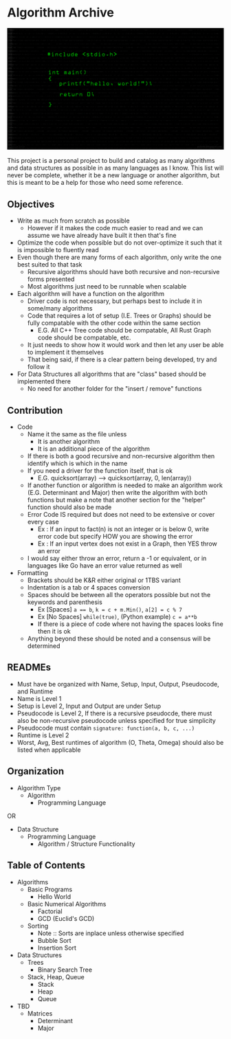 # Algorithm Archive

![](helloWorld.png)

This project is a personal project to build and catalog as many algorithms and data structures as possible in as many languages as I know.
This list will never be complete, whether it be a new language or another algorithm, but this is meant to be a help for those who need some reference.

## Objectives

- Write as much from scratch as possible
    - However if it makes the code much easier to read and we can assume we have already have built it then that's fine
- Optimize the code when possible but do not over-optimize it such that it is impossible to fluently read
- Even though there are many forms of each algorithm, only write the one best suited to that task
    - Recursive algorithms should have both recursive and non-recursive forms presented
    - Most algorithms just need to be runnable when scalable
- Each algorithm will have a function on the algorithm
    - Driver code is not necessary, but perhaps best to include it in some/many algorithms
    - Code that requires a lot of setup (I.E. Trees or Graphs) should be fully compatable with the other code within the same section
        - E.G. All C++ Tree code should be compatable, All Rust Graph code should be compatable, etc.
    - It just needs to show how it would work and then let any user be able to implement it themselves
    - That being said, if there is a clear pattern being developed, try and follow it 
- For Data Structures all algorithms that are "class" based should be implemented there
    - No need for another folder for the "insert / remove" functions

## Contribution

- Code
    - Name it the same as the file unless
        - It is another algorithm 
        - It is an additional piece of the algorithm
    - If there is both a good recursive and non-recursive algorithm then identify which is which in the name
    - If you need a driver for the function itself, that is ok
        - E.G. quicksort(array) --> quicksort(array, 0, len(array))
    - If another function or algorithm is needed to make an algorithm work (E.G. Determinant and Major) then write the algorithm with both functions but make a note that another section for the "helper" function should also be made
    - Error Code IS required but does not need to be extensive or cover every case
        - Ex : If an input to fact(n) is not an integer or is below 0, write error code but specify HOW you are showing the error
        - Ex : If an input vertex does not exist in a Graph, then YES throw an error
    - I would say either throw an error, return a -1 or equivalent, or in languages like Go have an error value returned as well
- Formatting
    - Brackets should be K&R either original or 1TBS variant
    - Indentation is a tab or 4 spaces conversion
    - Spaces should be between all the operators possible but not the keywords and parenthesis
        - Ex [Spaces] `a == b`, `k = c + m.Min()`, `a[2] = c % 7`
        - Ex [No Spaces] `while(true)`, (Python example) `c = a**b`
        - If there is a piece of code where not having the spaces looks fine then it is ok
    - Anything beyond these should be noted and a consensus will be determined

## READMEs
- Must have be organized with Name, Setup, Input, Output, Pseudocode, and Runtime
- Name is Level 1
- Setup is Level 2, Input and Output are under Setup
- Pseudocode is Level 2, If there is a recursive pseudocde, there must also be non-recursive pseudocode unless specified for true simplicity
- Pseudocode must contain `signature: function(a, b, c, ...)`
- Runtime is Level 2
- Worst, Avg, Best runtimes of algorithm (O, Theta, Omega) should also be listed when applicable

## Organization

- Algorithm Type 
    - Algorithm 
        - Programming Language

OR
- Data Structure
    - Programming Language
        - Algorithm / Structure Functionality

## Table of Contents

- Algorithms
    - Basic Programs 
        - Hello World 
    - Basic Numerical Algorithms 
        - Factorial
        - GCD (Euclid's GCD)
    - Sorting 
        - Note :: Sorts are inplace unless otherwise specified
        - Bubble Sort
        - Insertion Sort
- Data Structures
    - Trees 
        - Binary Search Tree
    - Stack, Heap, Queue 
        - Stack
        - Heap
        - Queue
- TBD
    - Matrices 
        - Determinant
        - Major
